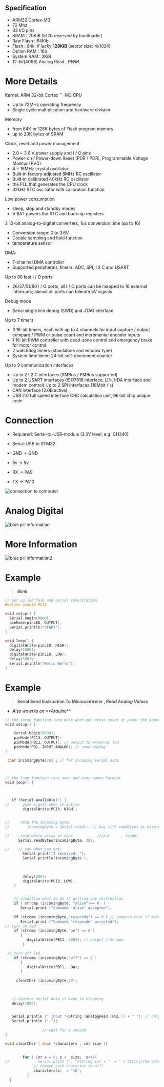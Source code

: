 ## Specification ##

- ARM32 Cortex-M3
- 72 Mhz
- 33 I/O pins
- SRAM       : 20KiB  (512b reserved by bootloader)
- Raw Flash  : 64Kib
- Flash      : 64k, if _lucky_ **128KiB** (sector size: 4x1024)
- Option RAM : 16b
- System RAM : 2KiB
- 12-bit(4096) Analog Read , _PWM_. 

# More Details #

Kernel: ARM 32-bit Cortex ™ -M3 CPU
- Up to 72MHz operating frequency
- Single cycle multiplication and hardware division

Memory
- from 64K or 128K bytes of Flash program memory
- up to 20K bytes of SRAM

Clock, reset and power management
- 2.0 ~ 3.6 V power supply and I / O pins
- Power-on / Power-down Reset (POR / PDR), Programmable Voltage Monitor (PVD)
- 4 ~ 16MHz crystal oscillator
- Built-in factory-adjusted 8MHz RC oscillator
- Built-in calibrated 40kHz RC oscillator
- the PLL that generates the CPU clock
- 32kHz RTC oscillator with calibration function

Low power consumption
- sleep, stop and standby modes
- V BAT powers the RTC and back-up registers

2 12-bit analog-to-digital converters, 1us conversion time (up to 16)
- Conversion range: 0 to 3.6V
- Double sampling and hold function
- temperature sensor

DMA:
- 7-channel DMA controller
- Supported peripherals: timers, ADC, SPI, I 2 C and USART

Up to 80 fast I / O ports
- 26/37/51/80 I / O ports, all I / O ports can be mapped to 16 external interrupts; almost all ports can tolerate 5V signals

Debug mode
- Serial single line debug (SWD) and JTAG interface

Up to 7 timers
- 3 16-bit timers, each with up to 4 channels for input capture / output compare / PWM or pulse count and incremental encoder inputs
- 1 16-bit PWM controller with dead-zone control and emergency brake for motor control
- 2 watchdog timers (standalone and window type)
- System time timer: 24-bit self-decrement counter

Up to 9 communication interfaces
- Up to 2 I 2 C interfaces (SMBus / PMBus supported)
- Up to 2 USART interfaces (ISO7816 interface, LIN, IrDA interface and modem control) Up to 2 SPI interfaces (18Mbit / s)
- CAN interface (2.0B active)
- USB 2.0 full speed interface
CRC calculation unit, 96-bit chip unique code


# Connection #

* Requared: Serial-to-USB-module (3.3V level, e.g. CH340)


* Serial-USB       to       STM32
* GND              ->       GND
* 5v               ->       5v
* RX               ->       PA9
* TX               ->       PA10


![connection to computer](http://grauonline.de/wordpress/wp-content/uploads/arduino_stm32f103c8t6.jpg)
# Analog Digital #
![blue pill information](https://github.com/Code-Forge-Lab/Cortex-32/blob/master/Based-Arduino/STM32F103C8T6/stm32f103c8t-PinOut.gif)

# More Information #

![blue pill information2 ](https://github.com/Code-Forge-Lab/Cortex-32/blob/master/Based-Arduino/STM32F103C8T6/stm32f103c8t6_pinout_voltage01.png)
# Example #

 > **_Blink_**

```c
// Set up led fash and Serial comunication.
#define pinLED PC13

void setup() {
  Serial.begin(9600);
  pinMode(pinLED, OUTPUT);
  Serial.println("START");  
}

void loop() {
  digitalWrite(pinLED, HIGH);
  delay(1000);
  digitalWrite(pinLED, LOW);
  delay(500);
  Serial.println("Hello World");  
}
```




# Example #


> **Serial Send Instruction To Microcontroler , _Read Analog Values_**
- _Also wowrks on **Arduino_**

```c
// the setup function runs once when you press reset or power the board
void setup() {

    Serial.begin(9600);
    pinMode(PC13, OUTPUT);
    pinMode(PB11, OUTPUT); // output to external led
    pinMode(PB1, INPUT_ANALOG); // read analog
}

 char incomingByte[20] ; // for incoming serial data



// the loop function runs over and over again forever
void loop() {

    

   if (Serial.available()) {
//      give signal when is active         
        digitalWrite(PC13, HIGH);


//     read the incoming byte:
//        incomingByte = Serial.read(); // bug with readBytes as missing first letter if bouth is reading 

//     read whole array of char           //char     , lenght
      Serial.readBytes(incomingByte, 20);

//    // say what you got:
        Serial.print("I received: ");
        Serial.println(incomingByte );
        
    
        
        delay(200);
        digitalWrite(PC13, LOW); 
    }


    // condition what to do if getting any instruction
    if ( strcmp (incomingByte, "alive")== 0  ) 
       Serial.print ("Command 'alive' accepted");
       
    if (strcmp (incomingByte,"responde") == 0 ) // compare char if math
       Serial.print ("Command 'responde' accepted");   
// turn on led
    if (strcmp (incomingByte,"on") == 0 ) 
       {
          digitalWrite(PB11, 4095); // output 3.5v max.
        }

 // turn off led
    if (strcmp (incomingByte,"off") == 0 ) 
       {
          digitalWrite(PB11, LOW);
       }    
     
     clearChar (incomingByte,20); 
    
   
    
   // Capture serial data if even is sleeping
   delay(1000);    


   Serial.println (" input "+String (analogRead (PB1 )) + " "); // only can tolerate 3.4v max.
   Serial.println ("-"); 
     
                 // wait for a second
}

void clearChar ( char *characters , int size ){

         
        for ( int x = 0; x <  size;  x++){
//             Serial.print (", "+String (x) + " -= " + String(characters [x]));
             // remove each character to nill
             characters[x]  = '\0';
          }
  }
``` 
  
 



